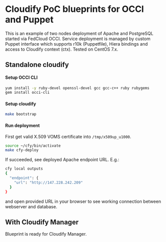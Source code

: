 # Cloudify PoC blueprints for OCCI and Puppet

This is an example of two nodes deployment of Apache and PostgreSQL
started via FedCloud OCCI. Service deployment is managed by custom
Puppet interface which supports r10k (Puppetfile), Hiera bindings
and access to Cloudify context (ctx). Tested on CentOS 7.x.

## Standalone cloudify

#### Setup OCCI CLI

```bash
yum install -y ruby-devel openssl-devel gcc gcc-c++ ruby rubygems
gem install occi-cli
```

#### Setup cloudify

```bash
make bootstrap
```

#### Run deployment

First get valid X.509 VOMS certificate into `/tmp/x509up_u1000`.

```bash
source ~/cfy/bin/activate
make cfy-deploy
```

If succeeded, see deployed Apache endpoint URL. E.g.:

```bash
cfy local outputs
{
  "endpoint": {
    "url": "http://147.228.242.209"
  }
}
```

and open provided URL in your browser to see working
connection between webserver and database.

## With Cloudify Manager

Blueprint is ready for Cloudify Manager.
